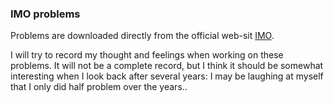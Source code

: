 ### IMO problems

Problems are downloaded directly from the official web-sit [IMO](https://www.imo-official.org/problems.aspx).

I will try to record my thought and feelings when working on these problems. It will not be a complete record, but I think it should be somewhat interesting when I look back after several years: I may be laughing at myself that I only did half problem over the years..
